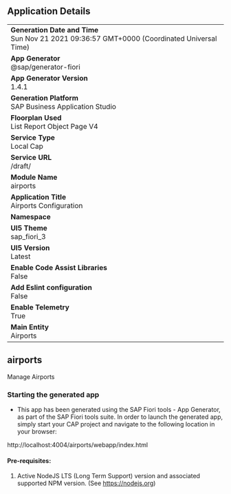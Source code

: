 ## Application Details
|               |
| ------------- |
|**Generation Date and Time**<br>Sun Nov 21 2021 09:36:57 GMT+0000 (Coordinated Universal Time)|
|**App Generator**<br>@sap/generator-fiori|
|**App Generator Version**<br>1.4.1|
|**Generation Platform**<br>SAP Business Application Studio|
|**Floorplan Used**<br>List Report Object Page V4|
|**Service Type**<br>Local Cap|
|**Service URL**<br>/draft/
|**Module Name**<br>airports|
|**Application Title**<br>Airports Configuration|
|**Namespace**<br>|
|**UI5 Theme**<br>sap_fiori_3|
|**UI5 Version**<br>Latest|
|**Enable Code Assist Libraries**<br>False|
|**Add Eslint configuration**<br>False|
|**Enable Telemetry**<br>True|
|**Main Entity**<br>Airports|

## airports

Manage Airports

### Starting the generated app

-   This app has been generated using the SAP Fiori tools - App Generator, as part of the SAP Fiori tools suite.  In order to launch the generated app, simply start your CAP project and navigate to the following location in your browser:

http://localhost:4004/airports/webapp/index.html

#### Pre-requisites:

1. Active NodeJS LTS (Long Term Support) version and associated supported NPM version.  (See https://nodejs.org)


